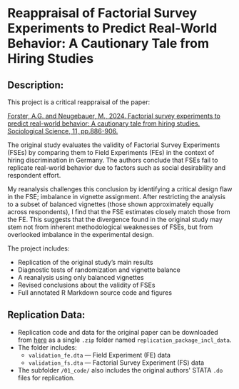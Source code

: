 
# Reappraisal of Factorial Survey Experiments to Predict Real-World Behavior: A Cautionary Tale from Hiring Studies

## Description:

This project is a critical reappraisal of the paper:

[Forster, A.G. and Neugebauer, M., 2024. Factorial survey experiments to predict real-world behavior:
A cautionary tale from hiring studies. Sociological Science, 11, pp.886-906.](https://sociologicalscience.com/articles-v11-32-886/)

The original study evaluates the validity of Factorial Survey Experiments (FSEs) by comparing them to Field Experiments (FEs) in the context of hiring discrimination in Germany. The authors conclude that FSEs fail to replicate real-world behavior due to factors such as social desirability and respondent effort.

My reanalysis challenges this conclusion by identifying a critical design flaw in the FSE; imbalance in vignette assignment. After restricting the analysis to a subset of balanced vignettes (those shown approximately equally across respondents), I find that the FSE estimates closely match those from the FE. This suggests that the divergence found in the original study may stem not from inherent methodological weaknesses of FSEs, but from overlooked imbalance in the experimental design.

The project includes:

* Replication of the original study’s main results
* Diagnostic tests of randomization and vignette balance
* A reanalysis using only balanced vignettes
* Revised conclusions about the validity of FSEs
* Full annotated R Markdown source code and figures


## Replication Data:

* Replication code and data for the original paper can be downloaded from [here](https://osf.io/8ycjb) as a single `.zip` folder named `replication_package_incl_data`.
* The folder includes:
  * `validation_fe.dta` — Field Experiment (FE) data  
  * `validation_fs.dta` — Factorial Survey Experiment (FS) data  
* The subfolder `/01_code/` also includes the original authors' STATA `.do` files for replication.







